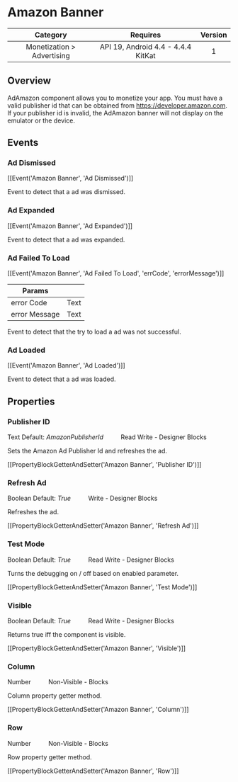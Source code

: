 # Amazon Banner

| Category | Requires | Version |
|:--------:|:-------:|:--------:|
|Monetization > Advertising|API 19, Android 4.4 - 4.4.4 KitKat|1|

## Overview

AdAmazon component allows you to monetize your app. You must have a valid publisher id that can be obtained from https://developer.amazon.com. If your publisher id is invalid, the AdAmazon banner will not display on the emulator or the device.

## Events

### Ad Dismissed

[[Event('Amazon Banner', 'Ad Dismissed')]]

Event to detect that a ad was dismissed.

### Ad Expanded

[[Event('Amazon Banner', 'Ad Expanded')]]

Event to detect that a ad was expanded.

### Ad Failed To Load

[[Event('Amazon Banner', 'Ad Failed To Load', 'errCode', 'errorMessage')]]

| Params | []() |
|--------|------|
|error Code|Text|
|error Message|Text|


Event to detect that the try to load a ad was not successful.

### Ad Loaded

[[Event('Amazon Banner', 'Ad Loaded')]]

Event to detect that a ad was loaded.

## Properties

### Publisher ID

<span class="chip chip-text">Text</span> <span class="chip chip-text">Default: <i>AmazonPublisherId</i></span>&nbsp;&nbsp;&nbsp;&nbsp;&nbsp;&nbsp;&nbsp;&nbsp;&nbsp;&nbsp;<span class="chip chip-rw">Read</span> <span class="chip chip-rw">Write</span> - <span class="chip chip-bd">Designer</span> <span class="chip chip-bd">Blocks</span> 

Sets the Amazon Ad Publisher Id and refreshes the ad.

[[PropertyBlockGetterAndSetter('Amazon Banner', 'Publisher ID')]]

### Refresh Ad

<span class="chip chip-boolean">Boolean</span> <span class="chip chip-boolean">Default: <i>True</i></span>&nbsp;&nbsp;&nbsp;&nbsp;&nbsp;&nbsp;&nbsp;&nbsp;&nbsp;&nbsp;<span class="chip chip-rw">Write</span> - <span class="chip chip-bd">Designer</span> <span class="chip chip-bd">Blocks</span> 

Refreshes the ad.

[[PropertyBlockGetterAndSetter('Amazon Banner', 'Refresh Ad')]]

### Test Mode

<span class="chip chip-boolean">Boolean</span> <span class="chip chip-boolean">Default: <i>True</i></span>&nbsp;&nbsp;&nbsp;&nbsp;&nbsp;&nbsp;&nbsp;&nbsp;&nbsp;&nbsp;<span class="chip chip-rw">Read</span> <span class="chip chip-rw">Write</span> - <span class="chip chip-bd">Designer</span> <span class="chip chip-bd">Blocks</span> 

Turns the debugging on / off based on enabled parameter.

[[PropertyBlockGetterAndSetter('Amazon Banner', 'Test Mode')]]

### Visible

<span class="chip chip-boolean">Boolean</span> <span class="chip chip-boolean">Default: <i>True</i></span>&nbsp;&nbsp;&nbsp;&nbsp;&nbsp;&nbsp;&nbsp;&nbsp;&nbsp;&nbsp;<span class="chip chip-rw">Read</span> <span class="chip chip-rw">Write</span> - <span class="chip chip-bd">Designer</span> <span class="chip chip-bd">Blocks</span> 

Returns true iff the component is visible.

[[PropertyBlockGetterAndSetter('Amazon Banner', 'Visible')]]

### Column

<span class="chip chip-number">Number</span>&nbsp;&nbsp;&nbsp;&nbsp;&nbsp;&nbsp;&nbsp;&nbsp;&nbsp;&nbsp;<span class="chip chip-rw">Non-Visible</span> - <span class="chip chip-bd">Blocks</span> 

Column property getter method.

[[PropertyBlockGetterAndSetter('Amazon Banner', 'Column')]]

### Row

<span class="chip chip-number">Number</span>&nbsp;&nbsp;&nbsp;&nbsp;&nbsp;&nbsp;&nbsp;&nbsp;&nbsp;&nbsp;<span class="chip chip-rw">Non-Visible</span> - <span class="chip chip-bd">Blocks</span> 

Row property getter method.

[[PropertyBlockGetterAndSetter('Amazon Banner', 'Row')]]
